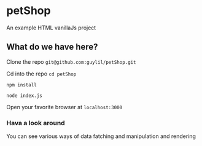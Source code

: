 # petShop
An example HTML vanillaJs project

## What do we have here?

Clone the repo `git@github.com:guylil/petShop.git`

Cd into the repo `cd petShop`

`npm install`

`node index.js`

Open your favorite browser at `localhost:3000`

### Hava a look around

You can see various ways of data fatching and manipulation and rendering 
